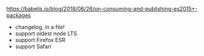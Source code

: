https://babeljs.io/blog/2018/06/26/on-consuming-and-publishing-es2015+-packages


- changelog, in a file!
- support oldest node LTS
- support Firefox ESR
- support Safari
